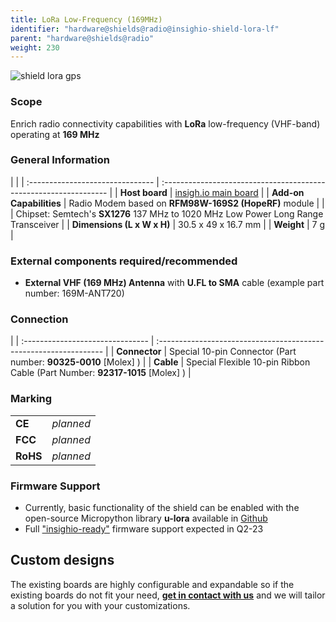 ```yaml
---
title: LoRa Low-Frequency (169MHz)
identifier: "hardware@shields@radio@insighio-shield-lora-lf"
parent: "hardware@shields@radio"
weight: 230
---
```


![shield lora gps](/images/deviceimages/insighio-shield-lora-lf.png?width=30pc)


### Scope
Enrich radio connectivity capabilities with __LoRa__ low-frequency (VHF-band) operating at __169 MHz__

### General Information

|                                  |
| :------------------------------- | :---------------------------------------------------------------- |
| **Host board**                   | [insigh.io main board](../../../board/latest)                     |
| **Add-on Capabilities**          | Radio Modem based on __RFM98W-169S2 (HopeRF)__ module                 |
|                                  | Chipset: Semtech's __SX1276__ 137 MHz to 1020 MHz Low Power Long Range Transceiver |
| **Dimensions (L x W x H)**       | 30.5 x 49 x 16.7 mm                                               |
| **Weight**                       | 7 g                                                               |

### External components required/recommended
-   **External VHF (169 MHz) Antenna** with **U.FL to SMA** cable (example part number: 169M-ANT720)

### Connection
|
| :------------------------------- | :---------------------------------------------------------------- |
| **Connector**                   | Special 10-pin Connector (Part number: __90325-0010__ [Molex] )                |
| **Cable**                       | Special Flexible 10-pin Ribbon Cable (Part Number: __92317-1015__ [Molex] )                |


### Marking

|          |           |
| :------- | :-------- |
| **CE**   | _planned_ |
| **FCC**  | _planned_ |
| **RoHS** | _planned_ |


### Firmware Support
* Currently, basic functionality of the shield can be enabled with the open-source Micropython library __u-lora__ available in [Github](https://github.com/martynwheeler/u-lora)
* Full ["insighio-ready"](https://github.com/insighio/insighioNode) firmware support expected in Q2-23

## Custom designs

The existing boards are highly configurable and expandable so if the existing boards do not fit your need, **[get in contact with us](mailto:info@insigh.io)** and we will tailor a solution for you with your customizations.
